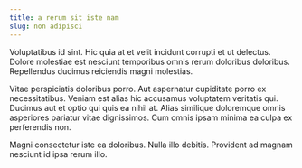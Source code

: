```yaml
---
title: a rerum sit iste nam
slug: non adipisci
---
```


Voluptatibus id sint. Hic quia at et velit incidunt corrupti et ut delectus. Dolore molestiae est nesciunt temporibus omnis rerum doloribus doloribus. Repellendus ducimus reiciendis magni molestias.

Vitae perspiciatis doloribus porro. Aut aspernatur cupiditate porro ex necessitatibus. Veniam est alias hic accusamus voluptatem veritatis qui. Ducimus aut et optio qui quis ea nihil at. Alias similique doloremque omnis asperiores pariatur vitae dignissimos. Cum omnis ipsam minima ea culpa ex perferendis non.

Magni consectetur iste ea doloribus. Nulla illo debitis. Provident ad magnam nesciunt id ipsa rerum illo.
